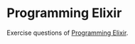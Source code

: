 # Programming Elixir

Exercise questions of [Programming Elixir](https://www.amazon.co.jp/dp/4274219151).
